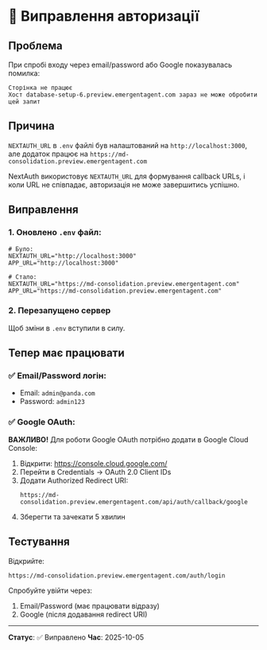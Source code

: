 # 🔧 Виправлення авторизації

## Проблема
При спробі входу через email/password або Google показувалась помилка:
```
Сторінка не працює
Хост database-setup-6.preview.emergentagent.com зараз не може обробити цей запит
```

## Причина
`NEXTAUTH_URL` в `.env` файлі був налаштований на `http://localhost:3000`, 
але додаток працює на `https://md-consolidation.preview.emergentagent.com`

NextAuth використовує `NEXTAUTH_URL` для формування callback URLs, і коли URL не співпадає,
авторизація не може завершитись успішно.

## Виправлення

### 1. Оновлено `.env` файл:
```env
# Було:
NEXTAUTH_URL="http://localhost:3000"
APP_URL="http://localhost:3000"

# Стало:
NEXTAUTH_URL="https://md-consolidation.preview.emergentagent.com"
APP_URL="https://md-consolidation.preview.emergentagent.com"
```

### 2. Перезапущено сервер
Щоб зміни в `.env` вступили в силу.

## Тепер має працювати

### ✅ Email/Password логін:
- Email: `admin@panda.com`
- Password: `admin123`

### ✅ Google OAuth:
**ВАЖЛИВО!** Для роботи Google OAuth потрібно додати в Google Cloud Console:

1. Відкрити: https://console.cloud.google.com/
2. Перейти в Credentials → OAuth 2.0 Client IDs
3. Додати Authorized Redirect URI:
   ```
   https://md-consolidation.preview.emergentagent.com/api/auth/callback/google
   ```
4. Зберегти та зачекати 5 хвилин

## Тестування

Відкрийте:
```
https://md-consolidation.preview.emergentagent.com/auth/login
```

Спробуйте увійти через:
1. Email/Password (має працювати відразу)
2. Google (після додавання redirect URI)

---

**Статус**: ✅ Виправлено
**Час**: 2025-10-05
